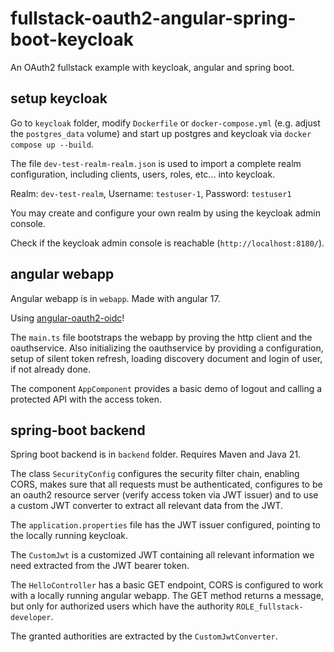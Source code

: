 # fullstack-oauth2-angular-spring-boot-keycloak
An OAuth2 fullstack example with keycloak, angular and spring boot.

## setup keycloak

Go to `keycloak` folder, modify `Dockerfile` or `docker-compose.yml` (e.g. adjust the `postgres_data` volume) and start up postgres and keycloak via `docker compose up --build`.

The file `dev-test-realm-realm.json` is used to import a complete realm configuration, including clients, users, roles, etc... into keycloak. 

Realm: `dev-test-realm`, Username: `testuser-1`, Password: `testuser1`

You may create and configure your own realm by using the keycloak admin console.

Check if the keycloak admin console is reachable (`http://localhost:8180/`).


## angular webapp

Angular webapp is in `webapp`. Made with angular 17.

Using [angular-oauth2-oidc](https://www.npmjs.com/package/angular-oauth2-oidc)!

The `main.ts` file bootstraps the webapp by proving the http client and the oauthservice. Also initializing the oauthservice by providing a configuration, setup of silent token refresh, loading discovery document and login of user, if not already done.

The component `AppComponent` provides a basic demo of logout and calling a protected API with the access token.

## spring-boot backend

Spring boot backend is in `backend` folder. Requires Maven and Java 21.

The class `SecurityConfig` configures the security filter chain, enabling CORS, makes sure that all requests must be authenticated, configures to be an oauth2 resource server (verify access token via JWT issuer) and to use a custom JWT converter to extract all relevant data from the JWT.

The `application.properties` file has the JWT issuer configured, pointing to the locally running keycloak.

The `CustomJwt` is a customized JWT containing all relevant information we need extracted from the JWT bearer token.

The `HelloController` has a basic GET endpoint, CORS is configured to work with a locally running angular webapp. The GET method returns a message, but only for authorized users which have the authority `ROLE_fullstack-developer`.

The granted authorities are extracted by the `CustomJwtConverter`.


